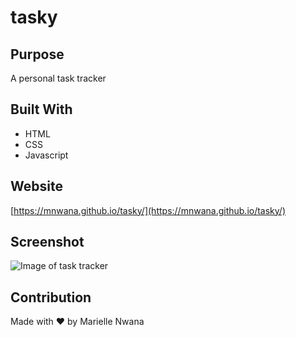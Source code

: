 # tasky

## Purpose
A personal task tracker

## Built With
* HTML
* CSS
* Javascript

## Website
[https://mnwana.github.io/tasky/](https://mnwana.github.io/tasky/)

## Screenshot
![Image of task tracker](./assets/images/screenshot.png "Task Tracker")


## Contribution
Made with ❤️ by Marielle Nwana